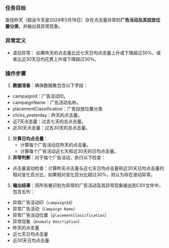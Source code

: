### 任务目标
查找昨天（假设今天是2024年5月18日）存在点击量异常的**广告活动及其投放位置分类**，并输出其异常现象。

### 异常定义
 - 波动异常： 如果昨天的点击量比近七天日均点击量上升或下降超过30%，或者比近30天日均花费上升或下降超过30%。

### 操作步骤
1. **数据准备**：确保数据集包含以下字段：
 - campaignId：广告活动ID。
 - campaignName：广告活动名称。
 - placementClassification：广告投放位置分类
 - clicks_yesterday：昨天的点击量。
 - 近7天点击量：过去七天的总点击量。
 - 近30天点击量：过去30天的总点击量。
2. **计算日均点击量**：
   - 计算每个广告活动在昨天的点击量。
   - 计算每个广告活动近七天和近30天的日均点击量。
3. **异常判断**：对于每个广告活动，执行以下检查：
 - 点击量波动检查：计算昨天点击量与近七天日均点击量和近30天日均点击量的相对变化百分比，如果相对变化百分比超过30%，则认为存在波动异常。
5. **输出结果**：将所有被识别为异常的广告活动及其异常现象输出到CSV文件中，包含五列：
 - 异常广告活动ID（`campaignId`）
 - 异常广告活动（`Campaign Name`）
 - 异常广告活动位置（`placementClassification`）
 - 异常现象（`Anomaly Description`）
 - 昨天的点击量
 - 近七天日均点击量
 - 近30天日均点击量
